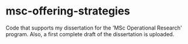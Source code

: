 # msc-offering-strategies
Code that supports my dissertation for the 'MSc Operational Research' program.
Also, a first complete draft of the dissertation is uploaded.
